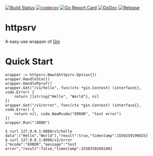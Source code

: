 [![Build Status](https://www.travis-ci.org/lvhuat/httpsrv.svg?branch=master)](https://www.travis-ci.org/lvhuat/httpsrv)
[![codecov](https://codecov.io/gh/lvhuat/httpsrv/branch/master/graph/badge.svg)](https://codecov.io/gh/lvhuat/httpsrv)
[![Go Report Card](https://goreportcard.com/badge/github.com/lvhuat/httpsrv)](https://goreportcard.com/report/github.com/lvhuat/httpsrv)
[![GoDoc](https://godoc.org/github.com/lvhuat/httpsrv?status.svg)](https://godoc.org/github.com/lvhuat/httpsrv)
[![Release](https://img.shields.io/github/release-pre/lvhuat/httpsrv.svg?style=flat-square)](https://github.com/lvhuat/httpsrv/releases)

# httpsrv
A easy use wrapper of [Gin](https://github.com/gin-gonic/gin)

# Quick Start
```
wrapper := httpsrv.New(&httpsrv.Option{})
wrapper.HandleStat()
wrapper.HandlePprof()
wrapper.Get("/v1/hello", func(ctx *gin.Context) (interface{}, code.Error) {
    return []string{"Hello", "World"}, nil
})
wrapper.Get("/v1/error", func(ctx *gin.Context) (interface{}, code.Error) {
    return nil, code.NewMcode("ERROR", "test error")
})
wrapper.Run(":8080")
```

```
$ curl 127.0.0.1:8080/v1/hello
data":["Hello","World"],"result":true,"timestamp":1550259190025}
$ curl 127.0.0.1:8080/v1/error
{"mcode":"ERROR","message":"test error","result":false,"timestamp":1550259260240}
```